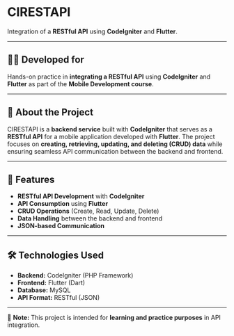 # CIRESTAPI  

Integration of a **RESTful API** using **CodeIgniter** and **Flutter**.  

---

## 🧑‍💻 Developed for  
Hands-on practice in **integrating a RESTful API** using **CodeIgniter** and **Flutter** as part of the **Mobile Development course**.  

---

## 📖 About the Project  
CIRESTAPI is a **backend service** built with **CodeIgniter** that serves as a **RESTful API** for a mobile application developed with **Flutter**. The project focuses on **creating, retrieving, updating, and deleting (CRUD) data** while ensuring seamless API communication between the backend and frontend.  

---

## 🚀 Features  
- **RESTful API Development** with **CodeIgniter**  
- **API Consumption** using **Flutter**  
- **CRUD Operations** (Create, Read, Update, Delete)  
- **Data Handling** between the backend and frontend  
- **JSON-based Communication**  

---

## 🛠️ Technologies Used  
- **Backend:** CodeIgniter (PHP Framework)  
- **Frontend:** Flutter (Dart)  
- **Database:** MySQL  
- **API Format:** RESTful (JSON)  

---

📌 **Note:** This project is intended for **learning and practice purposes** in API integration.  
